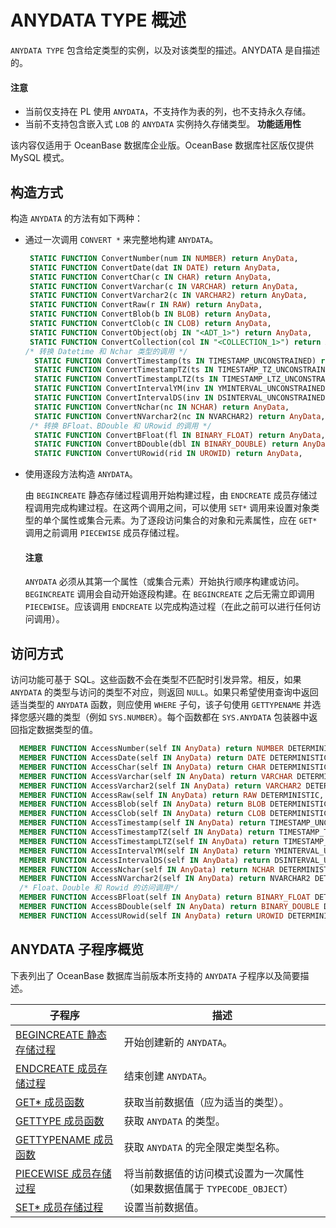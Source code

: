 ANYDATA TYPE 概述 
====================================

`ANYDATA TYPE` 包含给定类型的实例，以及对该类型的描述。ANYDATA 是自描述的。
  <main id="notice" type='notice'>
    <h4>注意</h4>
    <ul>
    <li>当前仅支持在 PL 使用 <code>ANYDATA</code>，不支持作为表的列，也不支持永久存储。</li>
    <li>当前不支持包含嵌入式 <code>LOB</code> 的 <code>ANYDATA</code> 实例持久存储类型。
    <strong>功能适用性</strong></li>
    </ul>
    <p>该内容仅适用于 OceanBase 数据库企业版。OceanBase 数据库社区版仅提供 MySQL 模式。</p>
  </main>




构造方式 
-------------------------

构造 `ANYDATA` 的方法有如下两种：

* 通过一次调用 `CONVERT *` 来完整地构建 `ANYDATA`。

  ```sql
   STATIC FUNCTION ConvertNumber(num IN NUMBER) return AnyData,
   STATIC FUNCTION ConvertDate(dat IN DATE) return AnyData,
   STATIC FUNCTION ConvertChar(c IN CHAR) return AnyData,
   STATIC FUNCTION ConvertVarchar(c IN VARCHAR) return AnyData,
   STATIC FUNCTION ConvertVarchar2(c IN VARCHAR2) return AnyData,
   STATIC FUNCTION ConvertRaw(r IN RAW) return AnyData,
   STATIC FUNCTION ConvertBlob(b IN BLOB) return AnyData,
   STATIC FUNCTION ConvertClob(c IN CLOB) return AnyData,
   STATIC FUNCTION ConvertObject(obj IN "<ADT_1>") return AnyData,
   STATIC FUNCTION ConvertCollection(col IN "<COLLECTION_1>") return AnyData,
  /* 转换 Datetime 和 Nchar 类型的调用 */
    STATIC FUNCTION ConvertTimestamp(ts IN TIMESTAMP_UNCONSTRAINED) return AnyData,
    STATIC FUNCTION ConvertTimestampTZ(ts IN TIMESTAMP_TZ_UNCONSTRAINED) return AnyData,
    STATIC FUNCTION ConvertTimestampLTZ(ts IN TIMESTAMP_LTZ_UNCONSTRAINED) return AnyData,
    STATIC FUNCTION ConvertIntervalYM(inv IN YMINTERVAL_UNCONSTRAINED) return AnyData,
    STATIC FUNCTION ConvertIntervalDS(inv IN DSINTERVAL_UNCONSTRAINED) return AnyData,
    STATIC FUNCTION ConvertNchar(nc IN NCHAR) return AnyData,
    STATIC FUNCTION ConvertNVarchar2(nc IN NVARCHAR2) return AnyData,
   /* 转换 BFloat、BDouble 和 URowid 的调用 */
    STATIC FUNCTION ConvertBFloat(fl IN BINARY_FLOAT) return AnyData,
    STATIC FUNCTION ConvertBDouble(dbl IN BINARY_DOUBLE) return AnyData,
    STATIC FUNCTION ConvertURowid(rid IN UROWID) return AnyData,
  ```

  


* 使用逐段方法构造 `ANYDATA`。 

  由 `BEGINCREATE` 静态存储过程调用开始构建过程，由 `ENDCREATE` 成员存储过程调用完成构建过程。在这两个调用之间，可以使用 `SET*` 调用来设置对象类型的单个属性或集合元素。为了逐段访问集合的对象和元素属性，应在 `GET*` 调用之前调用 `PIECEWISE` 成员存储过程。
  <main id="notice" type='notice'>
    <h4>注意</h4>
    <p><code>ANYDATA</code> 必须从其第一个属性（或集合元素）开始执行顺序构建或访问。<code>BEGINCREATE</code> 调用会自动开始逐段构建。在 <code>BEGINCREATE</code> 之后无需立即调用 <code>PIECEWISE</code>。应该调用 <code>ENDCREATE</code> 以完成构造过程（在此之前可以进行任何访问调用）。</p>
  </main>
  




访问方式 
-------------------------

访问功能可基于 SQL。这些函数不会在类型不匹配时引发异常。相反，如果 `ANYDATA` 的类型与访问的类型不对应，则返回 `NULL`。如果只希望使用查询中返回适当类型的 `ANYDATA` 函数，则应使用 `WHERE` 子句，该子句使用 `GETTYPENAME` 并选择您感兴趣的类型（例如 `SYS.NUMBER`）。每个函数都在 `SYS.ANYDATA` 包装器中返回指定数据类型的值。

```sql
  MEMBER FUNCTION AccessNumber(self IN AnyData) return NUMBER DETERMINISTIC,
  MEMBER FUNCTION AccessDate(self IN AnyData) return DATE DETERMINISTIC,
  MEMBER FUNCTION AccessChar(self IN AnyData) return CHAR DETERMINISTIC,
  MEMBER FUNCTION AccessVarchar(self IN AnyData) return VARCHAR DETERMINISTIC,
  MEMBER FUNCTION AccessVarchar2(self IN AnyData) return VARCHAR2 DETERMINISTIC,
  MEMBER FUNCTION AccessRaw(self IN AnyData) return RAW DETERMINISTIC,
  MEMBER FUNCTION AccessBlob(self IN AnyData) return BLOB DETERMINISTIC,
  MEMBER FUNCTION AccessClob(self IN AnyData) return CLOB DETERMINISTIC,
  MEMBER FUNCTION AccessTimestamp(self IN AnyData) return TIMESTAMP_UNCONSTRAINED DETERMINISTIC,
  MEMBER FUNCTION AccessTimestampTZ(self IN AnyData) return TIMESTAMP_TZ_UNCONSTRAINED DETERMINISTIC,
  MEMBER FUNCTION AccessTimestampLTZ(self IN AnyData) return TIMESTAMP_LTZ_UNCONSTRAINED DETERMINISTIC,
  MEMBER FUNCTION AccessIntervalYM(self IN AnyData) return YMINTERVAL_UNCONSTRAINED DETERMINISTIC,
  MEMBER FUNCTION AccessIntervalDS(self IN AnyData) return DSINTERVAL_UNCONSTRAINED DETERMINISTIC,
  MEMBER FUNCTION AccessNchar(self IN AnyData) return NCHAR DETERMINISTIC,
  MEMBER FUNCTION AccessNVarchar2(self IN AnyData) return NVARCHAR2 DETERMINISTIC,
  /* Float、Double 和 Rowid 的访问调用*/
  MEMBER FUNCTION AccessBFloat(self IN AnyData) return BINARY_FLOAT DETERMINISTIC,
  MEMBER FUNCTION AccessBDouble(self IN AnyData) return BINARY_DOUBLE DETERMINISTIC,
  MEMBER FUNCTION AccessURowid(self IN AnyData) return UROWID DETERMINISTIC;
```



ANYDATA 子程序概览 
----------------------------------

下表列出了 OceanBase 数据库当前版本所支持的 `ANYDATA` 子程序以及简要描述。


|                                子程序                                |                      描述                       |
|-------------------------------------------------------------------|-----------------------------------------------|
| [BEGINCREATE 静态存储过程](../27.anydata-type/2.begincreate-static-stored-procedure.md) | 开始创建新的 `ANYDATA`。                             |
| [ENDCREATE 成员存储过程](../27.anydata-type/3.endcreate-stored-procedure.md)   | 结束创建 `ANYDATA`。                               |
| [GET\* 成员函数](../27.anydata-type/4.get-member-stored-procedure.md)         | 获取当前数据值（应为适当的类型）。                             |
| [GETTYPE 成员函数](../27.anydata-type/5.gettype-member-function.md)       | 获取 `ANYDATA` 的类型。                             |
| [GETTYPENAME 成员函数](../27.anydata-type/6.GET.md)   | 获取 `ANYDATA` 的完全限定类型名称。                       |
| [PIECEWISE 成员存储过程](../27.anydata-type/7.gettypename-member-function.md)   | 将当前数据值的访问模式设置为一次属性（如果数据值属于 `TYPECODE_OBJECT`） |
| [SET\* 成员存储过程](../27.anydata-type/8.set-member-stored-procedure.md)       | 设置当前数据值。                                      |


